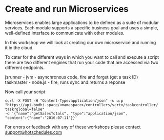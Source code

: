 
# Create and run Microservices

Microservices enables large applications to be defined as a suite of modular services. Each module supports a specific business goal and uses a simple, well-defined interface to communicate with other modules.

In this workshop we will look at creating our own microservice and running it in the cloud.

To cater for the different ways in which you want to call and execute a script there are two different engines that run your code that are accessed via two different endpoints.



jsrunner - jvm - asynchronous code, fire and forget (get a task ID)
taskmaster - node.js - fire, runs sync and returns a reponse



Now call your script

````
curl -X POST -H "Content-Type:application/json" -u u:p 
"https://api.bodhi.space/<namespace>/controllers/vertx/taskcontroller/
task?global=false" 
-d '{"name":"getSalesTotals", "type":"application/json", 
"content":{"name":"2016-07-11"}}'
````






For errors or feedback with any of these workshops please contact support@hotschedules.com






